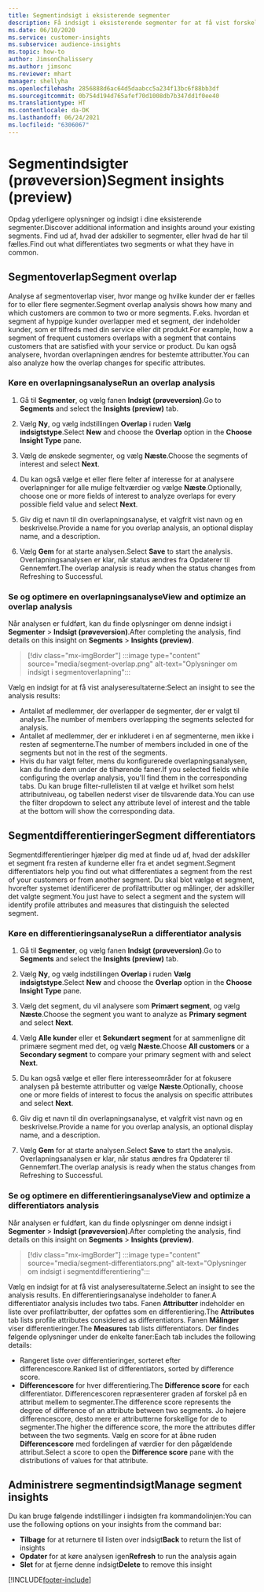 ```yaml
---
title: Segmentindsigt i eksisterende segmenter
description: Få indsigt i eksisterende segmenter for at få vist forskelle og fællestræk.
ms.date: 06/10/2020
ms.service: customer-insights
ms.subservice: audience-insights
ms.topic: how-to
author: JimsonChalissery
ms.author: jimsonc
ms.reviewer: mhart
manager: shellyha
ms.openlocfilehash: 2856888d6ac64d5daabcc5a234f13bc6f88bb3df
ms.sourcegitcommit: 0b754d194d765afef70d1008db7b347dd1f0ee40
ms.translationtype: HT
ms.contentlocale: da-DK
ms.lasthandoff: 06/24/2021
ms.locfileid: "6306067"
---
```

# <a name="segment-insights-preview"></a><span data-ttu-id="a9800-103">Segmentindsigter (prøveversion)</span><span class="sxs-lookup"><span data-stu-id="a9800-103">Segment insights (preview)</span></span>

<span data-ttu-id="a9800-104">Opdag yderligere oplysninger og indsigt i dine eksisterende segmenter.</span><span class="sxs-lookup"><span data-stu-id="a9800-104">Discover additional information and insights around your existing segments.</span></span> <span data-ttu-id="a9800-105">Find ud af, hvad der adskiller to segmenter, eller hvad de har til fælles.</span><span class="sxs-lookup"><span data-stu-id="a9800-105">Find out what differentiates two segments or what they have in common.</span></span>

## <a name="segment-overlap"></a><span data-ttu-id="a9800-106">Segmentoverlap</span><span class="sxs-lookup"><span data-stu-id="a9800-106">Segment overlap</span></span>

<span data-ttu-id="a9800-107">Analyse af segmentoverlap viser, hvor mange og hvilke kunder der er fælles for to eller flere segmenter.</span><span class="sxs-lookup"><span data-stu-id="a9800-107">Segment overlap analysis shows how many and which customers are common to two or more segments.</span></span> <span data-ttu-id="a9800-108">F.eks. hvordan et segment af hyppige kunder overlapper med et segment, der indeholder kunder, som er tilfreds med din service eller dit produkt.</span><span class="sxs-lookup"><span data-stu-id="a9800-108">For example, how a segment of frequent customers overlaps with a segment that contains customers that are satisfied with your service or product.</span></span>
<span data-ttu-id="a9800-109">Du kan også analysere, hvordan overlapningen ændres for bestemte attributter.</span><span class="sxs-lookup"><span data-stu-id="a9800-109">You can also analyze how the overlap changes for specific attributes.</span></span>

### <a name="run-an-overlap-analysis"></a><span data-ttu-id="a9800-110">Køre en overlapningsanalyse</span><span class="sxs-lookup"><span data-stu-id="a9800-110">Run an overlap analysis</span></span>

1. <span data-ttu-id="a9800-111">Gå til **Segmenter**, og vælg fanen **Indsigt (prøveversion)**.</span><span class="sxs-lookup"><span data-stu-id="a9800-111">Go to **Segments** and select the **Insights (preview)** tab.</span></span>

1. <span data-ttu-id="a9800-112">Vælg **Ny**, og vælg indstillingen **Overlap** i ruden **Vælg indsigtstype**.</span><span class="sxs-lookup"><span data-stu-id="a9800-112">Select **New** and choose the **Overlap** option in the **Choose Insight Type** pane.</span></span>

1. <span data-ttu-id="a9800-113">Vælg de ønskede segmenter, og vælg **Næste**.</span><span class="sxs-lookup"><span data-stu-id="a9800-113">Choose the segments of interest and select **Next**.</span></span>

1. <span data-ttu-id="a9800-114">Du kan også vælge et eller flere felter af interesse for at analysere overlapninger for alle mulige feltværdier og vælge **Næste**.</span><span class="sxs-lookup"><span data-stu-id="a9800-114">Optionally, choose one or more fields of interest to analyze overlaps for every possible field value and select **Next**.</span></span>

1. <span data-ttu-id="a9800-115">Giv dig et navn til din overlapningsanalyse, et valgfrit vist navn og en beskrivelse.</span><span class="sxs-lookup"><span data-stu-id="a9800-115">Provide a name for you overlap analysis, an optional display name, and a description.</span></span>

1. <span data-ttu-id="a9800-116">Vælg **Gem** for at starte analysen.</span><span class="sxs-lookup"><span data-stu-id="a9800-116">Select **Save** to start the analysis.</span></span> <span data-ttu-id="a9800-117">Overlapningsanalysen er klar, når status ændres fra Opdaterer til Gennemført.</span><span class="sxs-lookup"><span data-stu-id="a9800-117">The overlap analysis is ready when the status changes from Refreshing to Successful.</span></span>

### <a name="view-and-optimize-an-overlap-analysis"></a><span data-ttu-id="a9800-118">Se og optimere en overlapningsanalyse</span><span class="sxs-lookup"><span data-stu-id="a9800-118">View and optimize an overlap analysis</span></span>

<span data-ttu-id="a9800-119">Når analysen er fuldført, kan du finde oplysninger om denne indsigt i **Segmenter** > **Indsigt (prøveversion)**.</span><span class="sxs-lookup"><span data-stu-id="a9800-119">After completing the analysis, find details on this insight on **Segments** > **Insights (preview)**.</span></span>

> [!div class="mx-imgBorder"]
> :::image type="content" source="media/segment-overlap.png" alt-text="Oplysninger om indsigt i segmentoverlapning":::

<span data-ttu-id="a9800-121">Vælg en indsigt for at få vist analyseresultaterne:</span><span class="sxs-lookup"><span data-stu-id="a9800-121">Select an insight to see the analysis results:</span></span>

- <span data-ttu-id="a9800-122">Antallet af medlemmer, der overlapper de segmenter, der er valgt til analyse.</span><span class="sxs-lookup"><span data-stu-id="a9800-122">The number of members overlapping the segments selected for analysis.</span></span>
- <span data-ttu-id="a9800-123">Antallet af medlemmer, der er inkluderet i en af segmenterne, men ikke i resten af segmenterne.</span><span class="sxs-lookup"><span data-stu-id="a9800-123">The number of members included in one of the segments but not in the rest of the segments.</span></span>
- <span data-ttu-id="a9800-124">Hvis du har valgt felter, mens du konfigurerede overlapningsanalysen, kan du finde dem under de tilhørende faner.</span><span class="sxs-lookup"><span data-stu-id="a9800-124">If you selected fields while configuring the overlap analysis, you'll find them in the corresponding tabs.</span></span> <span data-ttu-id="a9800-125">Du kan bruge filter-rullelisten til at vælge et hvilket som helst attributniveau, og tabellen nederst viser de tilsvarende data.</span><span class="sxs-lookup"><span data-stu-id="a9800-125">You can use the filter dropdown to select any attribute level of interest and the table at the bottom will show the corresponding data.</span></span>

## <a name="segment-differentiators"></a><span data-ttu-id="a9800-126">Segmentdifferentieringer</span><span class="sxs-lookup"><span data-stu-id="a9800-126">Segment differentiators</span></span>

<span data-ttu-id="a9800-127">Segmentdifferentieringer hjælper dig med at finde ud af, hvad der adskiller et segment fra resten af kunderne eller fra et andet segment.</span><span class="sxs-lookup"><span data-stu-id="a9800-127">Segment differentiators help you find out what differentiates a segment from the rest of your customers or from another segment.</span></span> <span data-ttu-id="a9800-128">Du skal blot vælge et segment, hvorefter systemet identificerer de profilattributter og målinger, der adskiller det valgte segment.</span><span class="sxs-lookup"><span data-stu-id="a9800-128">You just have to select a segment and the system will identify profile attributes and measures that distinguish the selected segment.</span></span>

### <a name="run-a-differentiator-analysis"></a><span data-ttu-id="a9800-129">Køre en differentieringsanalyse</span><span class="sxs-lookup"><span data-stu-id="a9800-129">Run a differentiator analysis</span></span>

1. <span data-ttu-id="a9800-130">Gå til **Segmenter**, og vælg fanen **Indsigt (prøveversion)**.</span><span class="sxs-lookup"><span data-stu-id="a9800-130">Go to **Segments** and select the **Insights (preview)** tab.</span></span>

1. <span data-ttu-id="a9800-131">Vælg **Ny**, og vælg indstillingen **Overlap** i ruden **Vælg indsigtstype**.</span><span class="sxs-lookup"><span data-stu-id="a9800-131">Select **New** and choose the **Overlap** option in the **Choose Insight Type** pane.</span></span>

1. <span data-ttu-id="a9800-132">Vælg det segment, du vil analysere som **Primært segment**, og vælg **Næste**.</span><span class="sxs-lookup"><span data-stu-id="a9800-132">Choose the segment you want to analyze as **Primary segment** and select **Next**.</span></span>

1. <span data-ttu-id="a9800-133">Vælg **Alle kunder** eller et **Sekundært segment** for at sammenligne dit primære segment med det, og vælg **Næste**.</span><span class="sxs-lookup"><span data-stu-id="a9800-133">Choose **All customers** or a **Secondary segment** to compare your primary segment with and select **Next**.</span></span>

1. <span data-ttu-id="a9800-134">Du kan også vælge et eller flere interesseområder for at fokusere analysen på bestemte attributter og vælge **Næste**.</span><span class="sxs-lookup"><span data-stu-id="a9800-134">Optionally, choose one or more fields of interest to focus the analysis on specific attributes and select **Next**.</span></span>

1. <span data-ttu-id="a9800-135">Giv dig et navn til din overlapningsanalyse, et valgfrit vist navn og en beskrivelse.</span><span class="sxs-lookup"><span data-stu-id="a9800-135">Provide a name for you overlap analysis, an optional display name, and a description.</span></span>

1. <span data-ttu-id="a9800-136">Vælg **Gem** for at starte analysen.</span><span class="sxs-lookup"><span data-stu-id="a9800-136">Select **Save** to start the analysis.</span></span> <span data-ttu-id="a9800-137">Overlapningsanalysen er klar, når status ændres fra Opdaterer til Gennemført.</span><span class="sxs-lookup"><span data-stu-id="a9800-137">The overlap analysis is ready when the status changes from Refreshing to Successful.</span></span>

### <a name="view-and-optimize-a-differentiators-analysis"></a><span data-ttu-id="a9800-138">Se og optimere en differentieringsanalyse</span><span class="sxs-lookup"><span data-stu-id="a9800-138">View and optimize a differentiators analysis</span></span>

<span data-ttu-id="a9800-139">Når analysen er fuldført, kan du finde oplysninger om denne indsigt i **Segmenter** > **Indsigt (prøveversion)**.</span><span class="sxs-lookup"><span data-stu-id="a9800-139">After completing the analysis, find details on this insight on **Segments** > **Insights (preview)**.</span></span>

> [!div class="mx-imgBorder"]
> :::image type="content" source="media/segment-differentiators.png" alt-text="Oplysninger om indsigt i segmentdifferentiering":::

<span data-ttu-id="a9800-141">Vælg en indsigt for at få vist analyseresultaterne.</span><span class="sxs-lookup"><span data-stu-id="a9800-141">Select an insight to see the analysis results.</span></span> <span data-ttu-id="a9800-142">En differentieringsanalyse indeholder to faner.</span><span class="sxs-lookup"><span data-stu-id="a9800-142">A differentiator analysis includes two tabs.</span></span> <span data-ttu-id="a9800-143">Fanen **Attributter** indeholder en liste over profilattributter, der opfattes som en differentiering.</span><span class="sxs-lookup"><span data-stu-id="a9800-143">The **Attributes** tab lists profile attributes considered as differentiators.</span></span> <span data-ttu-id="a9800-144">Fanen **Målinger** viser differentieringer.</span><span class="sxs-lookup"><span data-stu-id="a9800-144">The **Measures** tab lists differentiators.</span></span> <span data-ttu-id="a9800-145">Der findes følgende oplysninger under de enkelte faner:</span><span class="sxs-lookup"><span data-stu-id="a9800-145">Each tab includes the following details:</span></span>

- <span data-ttu-id="a9800-146">Rangeret liste over differentieringer, sorteret efter differencescore.</span><span class="sxs-lookup"><span data-stu-id="a9800-146">Ranked list of differentiators, sorted by difference score.</span></span>
- <span data-ttu-id="a9800-147">**Differencescore** for hver differentiering.</span><span class="sxs-lookup"><span data-stu-id="a9800-147">The **Difference score** for each differentiator.</span></span> <span data-ttu-id="a9800-148">Differencescoren repræsenterer graden af forskel på en attribut mellem to segmenter.</span><span class="sxs-lookup"><span data-stu-id="a9800-148">The difference score represents the degree of difference of an attribute between two segments.</span></span> <span data-ttu-id="a9800-149">Jo højere differencescore, desto mere er attributterne forskellige for de to segmenter.</span><span class="sxs-lookup"><span data-stu-id="a9800-149">The higher the difference score, the more the attributes differ between the two segments.</span></span> <span data-ttu-id="a9800-150">Vælg en score for at åbne ruden **Differencescore** med fordelingen af værdier for den pågældende attribut.</span><span class="sxs-lookup"><span data-stu-id="a9800-150">Select a score to open the **Difference score** pane with the distributions of values for that attribute.</span></span>

## <a name="manage-segment-insights"></a><span data-ttu-id="a9800-151">Administrere segmentindsigt</span><span class="sxs-lookup"><span data-stu-id="a9800-151">Manage segment insights</span></span>

<span data-ttu-id="a9800-152">Du kan bruge følgende indstillinger i indsigten fra kommandolinjen:</span><span class="sxs-lookup"><span data-stu-id="a9800-152">You can use the following options on your insights from the command bar:</span></span>

- <span data-ttu-id="a9800-153">**Tilbage** for at returnere til listen over indsigt</span><span class="sxs-lookup"><span data-stu-id="a9800-153">**Back** to return the list of insights</span></span>
- <span data-ttu-id="a9800-154">**Opdater** for at køre analysen igen</span><span class="sxs-lookup"><span data-stu-id="a9800-154">**Refresh** to run the analysis again</span></span>
- <span data-ttu-id="a9800-155">**Slet** for at fjerne denne indsigt</span><span class="sxs-lookup"><span data-stu-id="a9800-155">**Delete** to remove this insight</span></span>


[!INCLUDE[footer-include](../includes/footer-banner.md)]